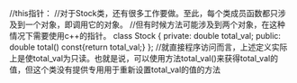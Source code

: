 //this指针：
//对于Stock类，还有很多工作要做。至此，每个类成员函数都只涉及到一个对象，即调用它的对象。
//但有时候方法可能涉及到两个对象，在这种情况下需要使用c++的指针。
class Stock
{
	private:
	 double total_val;
	public:
	double total() const{return total_val;}
};
//就直接程序访问而言，上述定义实际上是使total_val为只读。也就是说，可以使用方法total_val()来获得total_val的值，但这个类没有提供专用用于重新设置total_val的值的方法
